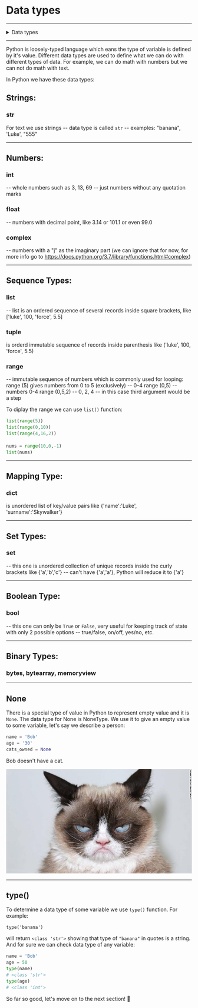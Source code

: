 # Data types

---

<details>
    <summary>Data types</summary><div class='video-container'>
        <iframe src="https://www.youtube.com/embed/6V5SP653aJE?rel=0" frameborder="0" allow="accelerometer; autoplay; encrypted-media; gyroscope; picture-in-picture" allowfullscreen ></iframe></div>
</details>

---

Python is loosely-typed language which eans the type of variable is defined by it's value. Different data types are used to define what we can do with different types of data. For example, we can do math with numbers but we can not do math with text. 

In Python we have these data types:

## Strings:

### str

For text we use strings -- data type is called `str` -- examples: "banana", 'Luke', "555"

---

## Numbers:	

### int

-- whole numbers such as 3, 13, 69 -- just numbers without any quotation marks 

### float

-- numbers with decimal point, like 3.14 or 101.1 or even 99.0

### complex

-- numbers with a "j" as the imaginary part (we can ignore that for now, for more info go to https://docs.python.org/3.7/library/functions.html#complex)

---

## Sequence Types:	

### list

-- list is an ordered sequence of several records inside square brackets, like ['luke', 100, 'force', 5.5]

### tuple

is orderd immutable sequence of records inside parenthesis like ('luke', 100, 'force', 5.5)

### range

-- immutable sequence of numbers which is commonly used for looping:
range (5) gives numbers from 0 to 5 (exclusively) -- 0-4
range (0,5) -- numbers 0-4
range (0,5,2) -- 0, 2, 4 -- in this case third argument would be a step

To diplay the range we can use `list()` function:
```python
list(range(5))
list(range(0,10))
list(range(4,16,2))

nums = range(10,0,-1)
list(nums)
```

---

## Mapping Type:	

### dict

is unordered list of key/value pairs like {'name':'Luke', 'surname':'Skywalker'}

---

## Set Types:	

### set

-- this one is unordered collection of unique records inside the curly brackets like {'a','b','c'} -- can't have {'a','a'}, Python will reduce it to {'a'}

<!-- frozenset -->
---

## Boolean Type:	

### bool

-- this one can only be `True` or `False`, very useful for keeping track of state with only 2 possible options -- true/false, on/off, yes/no, etc.

---

## Binary Types:	

### bytes, bytearray, memoryview

---

## None

There is a special type of value in Python to represent empty value and it is `None`. The data type for None is NoneType. We use it to give an empty value to some variable, let's say we describe a person:

```python
name = 'Bob'
age = '30'
cats_owned = None
```

Bob doesn't have a cat.

<img src="./py_cur/pics/grumpy-cat-foto.jpg">

---

## type()

To determine a data type of some variable we use `type()` function. For example:

```
type('banana')
```

will return `<class 'str'>` showing that type of `"banana"` in quotes is a string. And for sure we can check data type of any variable:

```python
name = 'Bob'
age = 50
type(name)
# <class 'str'>
type(age)
# <class 'int'>
```

So far so good, let's move on to the next section! 🛫
